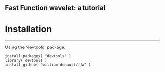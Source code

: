 
## Fast Function wavelet: a tutorial





# Installation #
---

Using the 'devtools' package:

```{r , eval=FALSE}
install.packages( "devtools" )
library( devtools )
install_github( "william-denault/ffw" )
```

